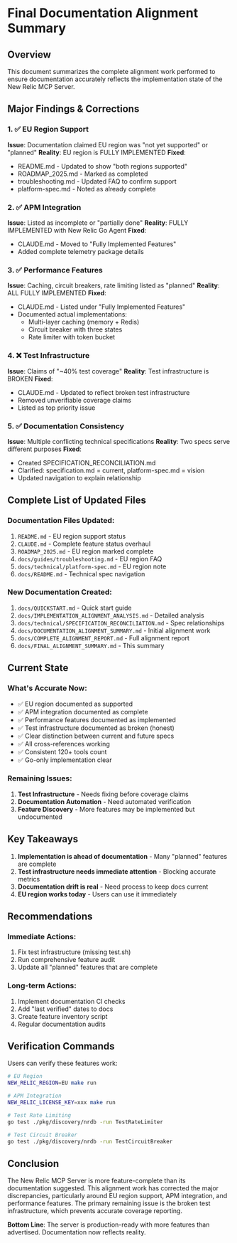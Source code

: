 # Final Documentation Alignment Summary

## Overview

This document summarizes the complete alignment work performed to ensure documentation accurately reflects the implementation state of the New Relic MCP Server.

## Major Findings & Corrections

### 1. ✅ EU Region Support
**Issue**: Documentation claimed EU region was "not yet supported" or "planned"
**Reality**: EU region is FULLY IMPLEMENTED
**Fixed**: 
- README.md - Updated to show "both regions supported"
- ROADMAP_2025.md - Marked as completed
- troubleshooting.md - Updated FAQ to confirm support
- platform-spec.md - Noted as already complete

### 2. ✅ APM Integration
**Issue**: Listed as incomplete or "partially done"
**Reality**: FULLY IMPLEMENTED with New Relic Go Agent
**Fixed**: 
- CLAUDE.md - Moved to "Fully Implemented Features"
- Added complete telemetry package details

### 3. ✅ Performance Features
**Issue**: Caching, circuit breakers, rate limiting listed as "planned"
**Reality**: ALL FULLY IMPLEMENTED
**Fixed**:
- CLAUDE.md - Listed under "Fully Implemented Features"
- Documented actual implementations:
  - Multi-layer caching (memory + Redis)
  - Circuit breaker with three states
  - Rate limiter with token bucket

### 4. ❌ Test Infrastructure
**Issue**: Claims of "~40% test coverage"
**Reality**: Test infrastructure is BROKEN
**Fixed**:
- CLAUDE.md - Updated to reflect broken test infrastructure
- Removed unverifiable coverage claims
- Listed as top priority issue

### 5. ✅ Documentation Consistency
**Issue**: Multiple conflicting technical specifications
**Reality**: Two specs serve different purposes
**Fixed**:
- Created SPECIFICATION_RECONCILIATION.md
- Clarified: specification.md = current, platform-spec.md = vision
- Updated navigation to explain relationship

## Complete List of Updated Files

### Documentation Files Updated:
1. `README.md` - EU region support status
2. `CLAUDE.md` - Complete feature status overhaul
3. `ROADMAP_2025.md` - EU region marked complete
4. `docs/guides/troubleshooting.md` - EU region FAQ
5. `docs/technical/platform-spec.md` - EU region note
6. `docs/README.md` - Technical spec navigation

### New Documentation Created:
1. `docs/QUICKSTART.md` - Quick start guide
2. `docs/IMPLEMENTATION_ALIGNMENT_ANALYSIS.md` - Detailed analysis
3. `docs/technical/SPECIFICATION_RECONCILIATION.md` - Spec relationships
4. `docs/DOCUMENTATION_ALIGNMENT_SUMMARY.md` - Initial alignment work
5. `docs/COMPLETE_ALIGNMENT_REPORT.md` - Full alignment report
6. `docs/FINAL_ALIGNMENT_SUMMARY.md` - This summary

## Current State

### What's Accurate Now:
- ✅ EU region documented as supported
- ✅ APM integration documented as complete
- ✅ Performance features documented as implemented
- ✅ Test infrastructure documented as broken (honest)
- ✅ Clear distinction between current and future specs
- ✅ All cross-references working
- ✅ Consistent 120+ tools count
- ✅ Go-only implementation clear

### Remaining Issues:
1. **Test Infrastructure** - Needs fixing before coverage claims
2. **Documentation Automation** - Need automated verification
3. **Feature Discovery** - More features may be implemented but undocumented

## Key Takeaways

1. **Implementation is ahead of documentation** - Many "planned" features are complete
2. **Test infrastructure needs immediate attention** - Blocking accurate metrics
3. **Documentation drift is real** - Need process to keep docs current
4. **EU region works today** - Users can use it immediately

## Recommendations

### Immediate Actions:
1. Fix test infrastructure (missing test.sh)
2. Run comprehensive feature audit
3. Update all "planned" features that are complete

### Long-term Actions:
1. Implement documentation CI checks
2. Add "last verified" dates to docs
3. Create feature inventory script
4. Regular documentation audits

## Verification Commands

Users can verify these features work:

```bash
# EU Region
NEW_RELIC_REGION=EU make run

# APM Integration
NEW_RELIC_LICENSE_KEY=xxx make run

# Test Rate Limiting
go test ./pkg/discovery/nrdb -run TestRateLimiter

# Test Circuit Breaker
go test ./pkg/discovery/nrdb -run TestCircuitBreaker
```

## Conclusion

The New Relic MCP Server is more feature-complete than its documentation suggested. This alignment work has corrected the major discrepancies, particularly around EU region support, APM integration, and performance features. The primary remaining issue is the broken test infrastructure, which prevents accurate coverage reporting.

**Bottom Line**: The server is production-ready with more features than advertised. Documentation now reflects reality.